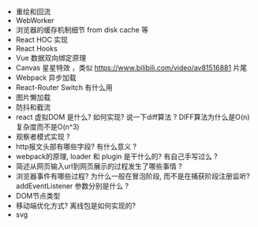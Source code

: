 * 重绘和回流
* WebWorker
* 浏览器的缓存机制细节 from disk cache 等
* React HOC 实现
* React Hooks
* Vue 数据双向绑定原理
* Canvas 星星特效 ，类似 https://www.bilibili.com/video/av81516881 片尾
* Webpack 异步加载
* React-Router Switch 有什么用
* 图片懒加载
* 防抖和截流
* react 虚拟DOM 是什么? 如何实现? 说一下diff算法 ? DIFF算法为什么是O(n)复杂度而不是O(n^3)
* 观察者模式实现 ?
* http报文头部有哪些字段? 有什么意义 ?
* webpack的原理, loader 和 plugin 是干什么的? 有自己手写过么 ?
* 简述从网页输入url到网页展示的过程发生了哪些事情 ?
* 浏览器事件有哪些过程? 为什么一般在冒泡阶段, 而不是在捕获阶段注册监听? addEventListener 参数分别是什么 ?
* DOM节点类型
* 移动端优化方式? 离线包是如何实现的?
* svg